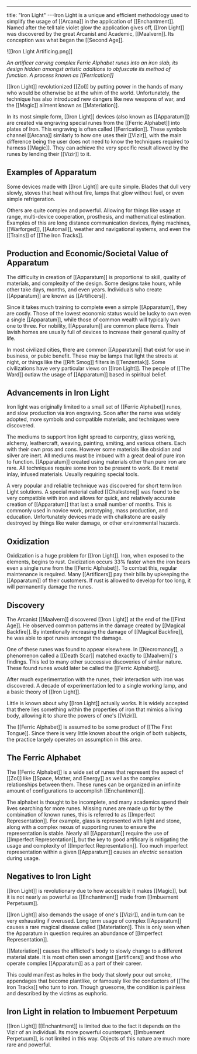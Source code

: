 ---
title: "Iron Light"
---Iron Light is a unique and efficient methodology used to simplify the usage of [[Arcana]] in the application of [[Enchantment]]. Named after the tell tale violet glow the application gives off, [[Iron Light]] was discovered by the great Arcanist and Academic, [[Maalvern]]. Its conception was what began the [[Second Age]].

![[Iron Light Artificing.png]]

*An artificer carving complex Ferric Alphabet runes into an iron slab, its design hidden amongst artistic additions to obfuscate its method of function. A process known as [[Ferrication]]*

[[Iron Light]] revolutionized [[Zol]] by putting power in the hands of many who would be otherwise be at the whim of the world. Unfortunately, the technique has also introduced new dangers like new weapons of war, and the [[Magic]] ailment known as [[Materiation]].

In its most simple form, [[Iron Light]] devices (also known as [[Apparatum]]) are created via engraving special runes from the [[Ferric Alphabet]] into plates of Iron. This engraving is often called [[Ferrication]]. These symbols channel [[Arcana]] similarly to how one uses their [[Vizir]], with the main difference being the user does not need to know the techniques required to harness [[Magic]]. They can achieve the very specific result allowed by the runes by lending their [[Vizir]] to it.

## Examples of Apparatum
Some devices made with [[Iron Light]] are quite simple. Blades that dull very slowly, stoves that heat without fire, lamps that glow without fuel, or even simple refrigeration.

Others are quite complex and powerful. Allowing for things like usage at range, multi-device cooperation, prosthesis, and mathematical estimation. Examples of this are long distance communication devices, flying machines, [[Warforged]], [[Automail]], weather and navigational systems, and even the [[Trains]] of [[The Iron Tracks]].

## Production and Economic/Societal Value of Apparatum
The difficulty in creation of [[Apparatum]] is proportional to skill, quality of materials, and complexity of the design. Some designs take hours, while other take days, months, and even years. Individuals who create [[Apparatum]] are known as [[Artificers]].

Since it takes much training to complete even a simple [[Apparatum]], they are costly. Those of the lowest economic status would be lucky to own even a single [[Apparatum]], while those of common wealth will typically own one to three. For nobility, [[Apparatum]] are common place items. Their lavish homes are usually full of devices to increase their general quality of life.

In most civilized cities, there are common [[Apparatum]] that exist for use in business, or pubic benefit. These may be lamps that light the streets at night, or things like the [[Rift Smog]] filters in [[Tenzentak]]. Some civilizations have very particular views on [[Iron Light]]. The people of [[The Ward]] outlaw the usage of [[Apparatum]] based in spiritual belief.

## Advancements in Iron Light
Iron light was originally limited to a small set of [[Ferric Alphabet]] runes, and slow production via iron engraving. Soon after the name was widely adopted, more symbols and compatible materials, and techniques were discovered.

The mediums to support Iron light spread to carpentry, glass working, alchemy, leathercraft, weaving, painting, smiting, and various others. Each with their own pros and cons. However some materials like obsidian and silver are inert. All mediums must be imbued with a great deal of pure iron to function. [[Apparatum]] created using materials other than pure iron are rare. All techniques require some iron to be present to work. Be it metal inlay, infused materials. Usually requiring special tools.

A very popular and reliable technique was discovered for short term Iron Light solutions. A special material called [[Chalkstone]] was found to be very compatible with iron and allows for quick, and relatively accurate creation of [[Apparatum]] that last a small number of months. This is commonly used in novice work, prototyping, mass production, and education. Unfortunately devices made with chalkstone are easily destroyed by things like water damage, or other environmental hazards.

## Oxidization
Oxidization is a huge problem for [[Iron Light]]. Iron, when exposed to the elements, begins to rust. Oxidization occurs 33% faster when the iron bears even a single rune from the [[Ferric Alphabet]]. To combat this, regular maintenance is required. Many [[Artificers]] pay their bills by upkeeping the [[Apparatum]] of their customers. If rust is allowed to develop for too long, it will permanently damage the runes.

## Discovery
The Arcanist [[Maalvern]] discovered [[Iron Light]] at the end of the [[First Age]]. He observed common patterns in the damage created by [[Magical Backfire]]. By intentionally increasing the damage of [[Magical Backfire]], he was able to spot runes amongst the damage.

One of these runes was found to appear elsewhere. In [[Necromancy]], a phenomenon called a [[Death Scar]] matched exactly to [[Maalvern]]'s findings. This led to many other successive discoveries of similar nature. These found runes would later be called the [[Ferric Alphabet]].

After much experimentation with the runes, their interaction with iron was discovered. A decade of experimentation led to a single working lamp, and a basic theory of [[Iron Light]].

Little is known about why [[Iron Light]] actually works. It is widely accepted that there lies something within the properties of iron that mimics a living body, allowing it to share the powers of one's [[Vizir]].

The [[Ferric Alphabet]] is assumed to be some product of [[The First Tongue]]. Since there is very little known about the origin of both subjects, the practice largely operates on assumption in this area.

## The Ferric Alphabet
The [[Ferric Alphabet]] is a wide set of runes that represent the aspect of [[Zol]] like [[Space, Matter, and Energy]] as well as the complex relationships between them. These runes can be organized in an infinite amount of configurations to accomplish [[Enchantment]].

The alphabet is thought to be incomplete, and many academics spend their lives searching for more runes. Missing runes are made up for by the combination of known runes, this is referred to as [[Imperfect Representation]]. For example, glass is represented with light and stone, along with a complex nexus of supporting runes to ensure the representation is stable. Nearly all [[Apparatum]] require the use of [[Imperfect Representation]], but the key to good artificary is mitigating the usage and complexity of [[Imperfect Representation]]. Too much imperfect representation within a given [[Apparatum]] causes an *electric* sensation during usage.

## Negatives to Iron Light
[[Iron Light]] is revolutionary due to how accessible it makes [[Magic]], but it is not nearly as powerful as [[Enchantment]] made from [[Imbuement Perpetuum]].

[[Iron Light]] also demands the usage of one's [[Vizir]], and in turn can be very exhausting if overused. Long term usage of complex [[Apparatum]] causes a rare magical disease called [[Materiation]]. This is only seen when the Apparatum in question requires an abundance of [[Imperfect Representation]]. 

[[Materiation]] causes the afflicted's body to slowly change to a different material state. It is most often seen amongst [[artificers]] and those who operate complex [[Apparatum]] as a part of their career.

This could manifest as holes in the body that slowly pour out smoke, appendages that become plantlike, or famously like the conductors of [[The Iron Tracks]] who turn to iron. Though gruesome, the condition is painless and described by the victims as euphoric.

## Iron Light in relation to Imbuement Perpetuum
[[Iron Light]] [[Enchantment]] is limited due to the fact it depends on the Vizir of an individual. Its more powerful counterpart, [[Imbuement Perpetuum]], is not limited in this way. Objects of this nature are much more rare and powerful.
